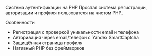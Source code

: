 Система аутентификации на PHP
Простая система регистрации, авторизации и профиля пользователя на чистом PHP.

Особенности
- Регистрация с проверкой уникальности email и телефона
- Авторизация через email/телефон с Yandex SmartCaptcha
- Защищённая страница профиля
- Нативный PHP без фреймворков

